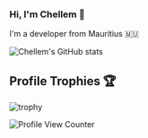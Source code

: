 ### Hi, I'm Chellem 👋

I'm a developer from Mauritius 🇲🇺

![Chellem's GitHub stats](https://github-readme-stats.vercel.app/api?username=chellem&show_icons=true&theme=dark)

## Profile Trophies 🏆
![trophy](https://github-profile-trophy.vercel.app/?username=chellem&theme=onedark&row=1&column=-1)

![Profile View Counter](https://komarev.com/ghpvc/?username=chellem)

<!--
**chellem/chellem** is a ✨ _special_ ✨ repository because its `README.md` (this file) appears on your GitHub profile.

Here are some ideas to get you started:

- 🔭 I’m currently working on ...
- 🌱 I’m currently learning ...
- 👯 I’m looking to collaborate on ...
- 🤔 I’m looking for help with ...
- 💬 Ask me about ...
- 📫 How to reach me: ...
- 😄 Pronouns: ...
- ⚡ Fun fact: ...
-->
